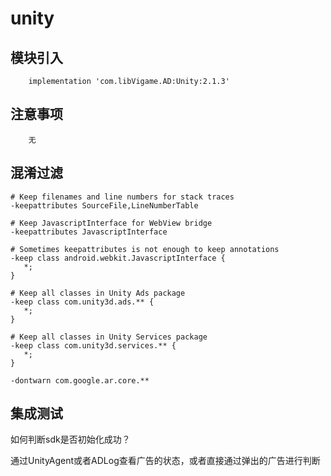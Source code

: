 # unity

## 模块引入

```text
    implementation 'com.libVigame.AD:Unity:2.1.3'
```

## 注意事项

```text
    无
```

## 混淆过滤

```text
# Keep filenames and line numbers for stack traces
-keepattributes SourceFile,LineNumberTable

# Keep JavascriptInterface for WebView bridge
-keepattributes JavascriptInterface

# Sometimes keepattributes is not enough to keep annotations
-keep class android.webkit.JavascriptInterface {
   *;
}

# Keep all classes in Unity Ads package
-keep class com.unity3d.ads.** {
   *;
}

# Keep all classes in Unity Services package
-keep class com.unity3d.services.** {
   *;
}

-dontwarn com.google.ar.core.**
```

## 集成测试

如何判断sdk是否初始化成功？

通过UnityAgent或者ADLog查看广告的状态，或者直接通过弹出的广告进行判断

